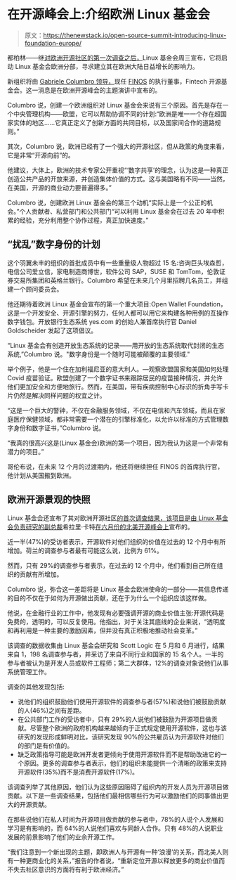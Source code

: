 # 在开源峰会上:介绍欧洲 Linux 基金会

> 原文：<https://thenewstack.io/open-source-summit-introducing-linux-foundation-europe/>

都柏林——继[对欧洲开源社区的第一次调查之后，](https://www.linuxfoundation.org/research/world-of-open-source-europe-spotlight?hsLang=en)Linux 基金会周三宣布，它将启动 Linux 基金会欧洲分部，寻求建立其在欧洲大陆日益增长的影响力。

新组织将由 [Gabriele Columbro 领导，](https://www.linkedin.com/in/columbro/)现任 [FINOS](https://www.finos.org/) 的执行董事，Fintech 开源基金会。这一消息是在欧洲开源峰会的主题演讲中宣布的。

Columbro 说，创建一个欧洲组织对 Linux 基金会来说有三个原因。首先是存在一个中央管理机构——欧盟，它可以帮助协调不同的计划:“欧洲是唯一一个存在超国家实体的地区……它真正定义了创新方面的共同目标，以及国家间合作的道路规则。”

其次，Columbro 说，欧洲已经有了一个强大的开源社区，但从政策的角度来看，它是非常“开源向前”的。

他建议，大体上，欧洲的技术专家公开重视“‘数字共享’的理念，认为这是一种真正创造公共产品的开放来源，并创造集体价值的方式。这与美国略有不同——当然，在美国，开源的商业动力要普遍得多。”

Columbro 说，创建欧洲 Linux 基金会的第三个动机“实际上是一个公正的机会。”个人贡献者、私营部门和公共部门“可以利用 Linux 基金会在过去 20 年中积累的经验，充分利用整个协作过程，真正加快速度。”

## “扰乱”数字身份的计划

这个羽翼未丰的组织的首批成员中有一些重量级人物超过 15 名:咨询巨头埃森哲，电信公司爱立信，家电制造商博世，软件公司 SAP，SUSE 和 TomTom，伦敦证券交易所集团和英格兰银行。Columbro 希望在未来几个月里招聘几名员工，并组建一个顾问委员会。

他还期待着欧洲 Linux 基金会宣布的第一个重大项目:Open Wallet Foundation，这是一个开发安全、开源引擎的努力，任何人都可以用它来构建各种用例的互操作数字钱包。开放银行生态系统 yes.com 的创始人兼首席执行官 Daniel Goldscheider 发起了这项倡议。

“Linux 基金会有创造开放生态系统的记录——用开放的生态系统取代封闭的生态系统,”Columbro 说。"数字身份是一个随时可能被颠覆的主要领域."

举个例子，他是一个住在加利福尼亚的意大利人。—观察欧盟国家和美国如何处理 Covid 疫苗验证。欧盟创建了一个数字证书来跟踪居民的疫苗接种情况，并允许他们更加安全和方便地旅行。然而，在美国，带有疾病控制中心标识的折角手写卡片仍然是解决同样问题的权宜之计。

“这是一个巨大的警钟，不仅在金融服务领域，不仅在电信和汽车领域，而且在家庭医疗保健领域，都非常需要一个潜在的引擎标准化，以允许以标准的方式管理数字身份和数字证书，”Columbro 说。

“我真的很高兴这是(Linux 基金会)欧洲的第一个项目，因为我认为这是一个非常有潜力的项目。”

哥伦布说，在未来 12 个月的过渡期内，他还将继续担任 FINOS 的首席执行官，他计划从美国搬到欧洲。

## 欧洲开源景观的快照

Linux 基金会还宣布了其对欧洲开源社区[的首次调查结果，该项目是由 Linux 基金会负责研究的副总裁](https://thenewstack.io/a-boom-in-open-source-jobs-is-here-but-who-will-fill-them/)希拉里·卡特[在六月份的北美开源峰会上](https://www.linkedin.com/in/hilarycartermsc)宣布的。

近一半(47%)的受访者表示，开源软件对他们组织的价值在过去的 12 个月中有所增加。荷兰的调查参与者最有可能这么说，比例为 61%。

然而，只有 29%的调查参与者表示，在过去的 12 个月中，他们看到自己所在组织的贡献有所增加。

Columbro 说，弥合这一差距将是 Linux 基金会欧洲使命的一部分——其信息传递的目的不仅在于如何为开源做出贡献，还在于为什么一个组织应该这样做。

他说，在金融行业的工作中，他发现有必要强调开源的商业价值主张:开源代码是免费的，透明的，可以反复使用。他指出，对于关注其底线的企业来说，“透明度和再利用是一种主要的激励因素，但并没有真正积极地推动社会变革。”

该调查的数据收集由 Linux 基金会研究和 Scott Logic 在 5 月和 6 月进行，结果来自 1，198 名调查参与者，并采访了来自不同行业和国家的 15 名个人。一半的参与者被认为是开发人员或软件工程师；第二大群体，12%的调查对象说他们从事系统管理工作。

调查的其他发现包括:

*   说他们的组织鼓励他们使用开源软件的调查参与者(57%)和说他们被鼓励贡献的人(46%)之间有差距。
*   在公共部门工作的受访者中，只有 29%的人说他们被鼓励为开源项目做贡献。尽管整个欧洲的政府机构越来越倾向于正式规定使用开源软件，这也与该研究的发现形成鲜明对比，该研究发现 90%的公共雇员认为开源软件对他们的部门是有价值的。
*   缺乏政策指导可能是欧洲开发者更倾向于使用开源软件而不是帮助改进它的一个原因。更多的调查参与者表示，他们的组织未能提供一个清晰的政策来支持开源软件(35%)而不是消费开源软件(17%)。

该调查列举了其他原因，他们认为这些原因阻碍了组织内的开发人员为开源项目做贡献。以下是一些调查结果，包括他们最相信哪些行为可以激励他们的同事做出更大的开源贡献。

在那些说他们在私人时间为开源项目做贡献的参与者中，78%的人说个人发展和学习是有影响的，而 64%的人说他们喜欢与同龄人合作。只有 48%的人说职业发展的前景影响了他们的业余开源工作。

“我们注意到一个新出现的主题，即欧洲人与开源有一种‘浪漫’的关系，而北美人则有一种更商业化的关系，”报告的作者说，“重新定位开源以释放更多的商业价值而不失去社区意识的方面将有利于欧洲经济。”

<svg xmlns:xlink="http://www.w3.org/1999/xlink" viewBox="0 0 68 31" version="1.1"><title>Group</title> <desc>Created with Sketch.</desc></svg>